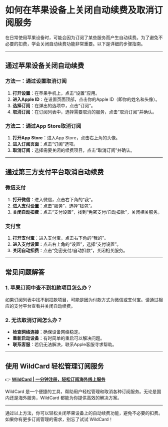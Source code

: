 # 如何在苹果设备上关闭自动续费及取消订阅服务

在日常使用苹果设备时，可能会因为订阅了某些服务而产生自动续费。为了避免不必要的扣费，学会关闭自动续费功能非常重要。以下是详细的步骤指南。

---

## 通过苹果设备关闭自动续费

### 方法一：通过设置取消订阅

1. **打开设置**：在苹果手机上，点击“设置”应用。
2. **进入Apple ID**：在设置页面顶部，点击你的Apple ID（即你的姓名和头像）。
3. **选择订阅**：在弹出的选项中，点击“订阅”。
4. **取消订阅**：在订阅列表中，选择需要取消的服务，点击“取消订阅”并确认。

### 方法二：通过App Store取消订阅

1. **打开App Store**：进入App Store，点击右上角的头像。
2. **进入订阅页面**：点击“订阅”选项。
3. **取消订阅**：选择需要关闭的续费项目，点击“取消订阅”并确认。

---

## 通过第三方支付平台取消自动续费

### 微信支付

1. **打开微信**：进入微信，点击右下角的“我”。
2. **进入支付设置**：点击“服务”，选择“钱包”。
3. **关闭自动扣费**：点击“支付设置”，找到“免密支付/自动扣款”，关闭相关服务。

### 支付宝

1. **打开支付宝**：进入支付宝，点击右下角的“我的”。
2. **进入支付设置**：点击右上角的“设置”，选择“支付设置”。
3. **关闭自动扣费**：点击“免密支付/自动扣款”，关闭相关服务。

---

## 常见问题解答

### 1. 苹果订阅中查不到扣款项目怎么办？

如果订阅列表中找不到扣款项目，可能是因为付款方式为微信或支付宝。请通过相应的支付平台查看并关闭自动续费。

### 2. 无法取消订阅怎么办？

- **检查网络连接**：确保设备网络稳定。
- **重新启动设备**：有时简单的重启可以解决问题。
- **联系客服**：若仍无法解决，联系Apple客服寻求帮助。

---

## 使用 WildCard 轻松管理订阅服务

👉 **[WildCard | 一分钟注册，轻松订阅海外线上服务](https://bbtdd.com/WildCard)**

WildCard 是一个便捷的工具，帮助用户轻松管理和取消各种订阅服务。无论是国内还是海外服务，WildCard 都能为你提供高效的解决方案。

---

通过以上方法，你可以轻松关闭苹果设备上的自动续费功能，避免不必要的扣费。如果你有更多订阅管理的需求，别忘了试试 WildCard！